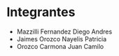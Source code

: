 # Integrantes 

- Mazzilli Fernandez Diego Andres 
- Jaimes Orozco Nayelis Patricia 
- Orozco Carmona Juan Camilo 

